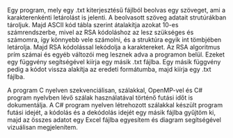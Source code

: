 Egy program, mely egy .txt kiterjesztésű fájlból beolvas egy szöveget, ami a karakterenkénti letárolást is jelenti. A beolvasott szöveg adatait strutúrákban tároljuk. Majd ASCII kód tábla szerint átalakítja azokat 10-es számrendszerbe, mivel az RSA kódoláshoz az lesz szükséges és számomra, így könnyebb vele számolni, és a struktúra egyik int tömbjében letárolja. Majd RSA kódolással lekódolja a karaktereket. Az RSA algoritmus prím számai és egyéb változói meg lesznek adva a programon belül. Ezeket egy függvény segítségével kiírja egy másik .txt fájlba. Egy másik függvény pedig a kódot vissza alakítja az eredeti formátumba, majd kiírja egy .txt fájlba.

A program C nyelven 
    szekvenciálisan, 
    szálakkal, 
    OpenMP-vel 
    és C# program nyelvben lévő szálak használatával
történő futási időt is dokumentálja. A C# program nyelven létrehozott szálakkal készült program futási idejét, a kódolás és a dekódolás idejét egy másik fájlba gyűjtöm ki, majd az összes adatot egy Excel fájlba egyesítem és diagram segítségével vizuálisan megjelenítem.